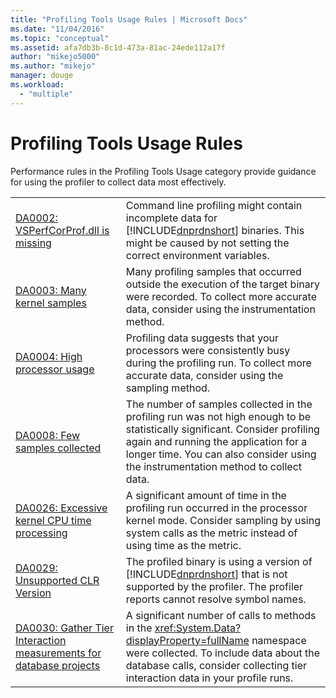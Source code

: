 ```yaml
---
title: "Profiling Tools Usage Rules | Microsoft Docs"
ms.date: "11/04/2016"
ms.topic: "conceptual"
ms.assetid: afa7db3b-8c1d-473a-81ac-24ede112a17f
author: "mikejo5000"
ms.author: "mikejo"
manager: douge
ms.workload: 
  - "multiple"
---
```

# Profiling Tools Usage Rules
Performance rules in the Profiling Tools Usage category provide guidance for using the profiler to collect data most effectively.  


| | |
| - | - |
| [DA0002: VSPerfCorProf.dll is missing](../profiling/da0002-vsperfcorprof-dll-is-missing.md) | Command line profiling might contain incomplete data for [!INCLUDE[dnprdnshort](../code-quality/includes/dnprdnshort_md.md)] binaries. This might be caused by not setting the correct environment variables. |
| [DA0003: Many kernel samples](../profiling/da0003-many-kernel-samples.md) | Many profiling samples that occurred outside the execution of the target binary were recorded. To collect more accurate data, consider using the instrumentation method. |
| [DA0004: High processor usage](../profiling/da0004-high-processor-usage.md) | Profiling data suggests that your processors were consistently busy during the profiling run. To collect more accurate data, consider using the sampling method. |
| [DA0008: Few samples collected](../profiling/da0008-few-samples-collected.md) | The number of samples collected in the profiling run was not high enough to be statistically significant. Consider profiling again and running the application for a longer time. You can also consider using the instrumentation method to collect data. |
| [DA0026: Excessive kernel CPU time processing](../profiling/da0026-excessive-kernel-cpu-time-processing.md) | A significant amount of time in the profiling run occurred in the processor kernel mode. Consider sampling by using system calls as the metric instead of using time as the metric. |
| [DA0029: Unsupported CLR Version](../profiling/da0029-unsupported-clr-version.md) | The profiled binary is using a version of [!INCLUDE[dnprdnshort](../code-quality/includes/dnprdnshort_md.md)] that is not supported by the profiler. The profiler reports cannot resolve symbol names. |
| [DA0030: Gather Tier Interaction measurements for database projects](../profiling/da0030-gather-tier-interaction-measurements-for-database-projects.md) | A significant number of calls to methods in the <xref:System.Data?displayProperty=fullName> namespace were collected. To include data about the database calls, consider collecting tier interaction data in your profile runs. |
